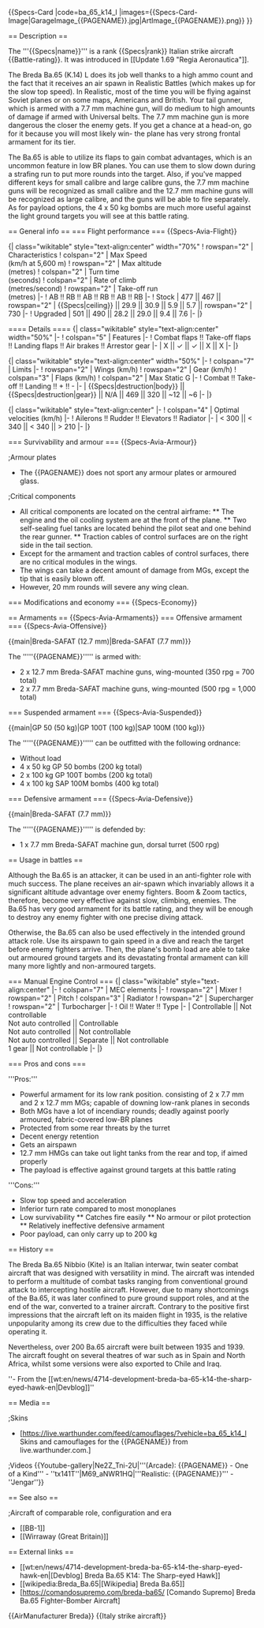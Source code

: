 {{Specs-Card
|code=ba_65_k14_l
|images={{Specs-Card-Image|GarageImage_{{PAGENAME}}.jpg|ArtImage_{{PAGENAME}}.png}}
}}

== Description ==
<!-- ''In the description, the first part should be about the history of and the creation and combat usage of the aircraft, as well as its key features. In the second part, tell the reader about the aircraft in the game. Insert a screenshot of the vehicle, so that if the novice player does not remember the vehicle by name, he will immediately understand what kind of vehicle the article is talking about.'' -->
The '''{{Specs|name}}''' is a rank {{Specs|rank}} Italian strike aircraft {{Battle-rating}}. It was introduced in [[Update 1.69 "Regia Aeronautica"]].

The Breda Ba.65 (K.14) L does its job well thanks to a high ammo count and the fact that it receives an air spawn in Realistic Battles (which makes up for the slow top speed). In Realistic, most of the time you will be flying against Soviet planes or on some maps, Americans and British. Your tail gunner, which is armed with a 7.7 mm machine gun, will do medium to high amounts of damage if armed with Universal belts. The 7.7 mm machine gun is more dangerous the closer the enemy gets. If you get a chance at a head-on, go for it because you will most likely win- the plane has very strong frontal armament for its tier.

The Ba.65 is able to utilize its flaps to gain combat advantages, which is an uncommon feature in low BR planes. You can use them to slow down during a strafing run to put more rounds into the target. Also, if you've mapped different keys for small calibre and large calibre guns, the 7.7 mm machine guns will be recognized as small calibre and the 12.7 mm machine guns will be recognized as large calibre, and the guns will be able to fire separately. As for payload options, the 4 x 50 kg bombs are much more useful against the light ground targets you will see at this battle rating.

== General info ==
=== Flight performance ===
{{Specs-Avia-Flight}}
<!-- ''Describe how the aircraft behaves in the air. Speed, manoeuvrability, acceleration and allowable loads - these are the most important characteristics of the vehicle.'' -->

{| class="wikitable" style="text-align:center" width="70%"
! rowspan="2" | Characteristics
! colspan="2" | Max Speed<br>(km/h at 5,600 m)
! rowspan="2" | Max altitude<br>(metres)
! colspan="2" | Turn time<br>(seconds)
! colspan="2" | Rate of climb<br>(metres/second)
! rowspan="2" | Take-off run<br>(metres)
|-
! AB !! RB !! AB !! RB !! AB !! RB
|-
! Stock
| 477 || 467 || rowspan="2" | {{Specs|ceiling}} || 29.9 || 30.9 || 5.9 || 5.7 || rowspan="2" | 730
|-
! Upgraded
| 501 || 490 || 28.2 || 29.0 || 9.4 || 7.6
|-
|}

==== Details ====
{| class="wikitable" style="text-align:center" width="50%"
|-
! colspan="5" | Features
|-
! Combat flaps !! Take-off flaps !! Landing flaps !! Air brakes !! Arrestor gear
|-
| X || ✓ || ✓ || X || X     <!-- ✓ -->
|-
|}

{| class="wikitable" style="text-align:center" width="50%"
|-
! colspan="7" | Limits
|-
! rowspan="2" | Wings (km/h)
! rowspan="2" | Gear (km/h)
! colspan="3" | Flaps (km/h)
! colspan="2" | Max Static G
|-
! Combat !! Take-off !! Landing !! + !! -
|-
| {{Specs|destruction|body}} || {{Specs|destruction|gear}} || N/A || 469 || 320 || ~12 || ~6
|-
|}

{| class="wikitable" style="text-align:center"
|-
! colspan="4" | Optimal velocities (km/h)
|-
! Ailerons !! Rudder !! Elevators !! Radiator
|-
| < 300 || < 340 || < 340 || > 210
|-
|}

=== Survivability and armour ===
{{Specs-Avia-Armour}}
<!-- ''Examine the survivability of the aircraft. Note how vulnerable the structure is and how secure the pilot is, whether the fuel tanks are armoured, etc. Describe the armour, if there is any, and also mention the vulnerability of other critical aircraft systems.'' -->

;Armour plates

* The {{PAGENAME}} does not sport any armour plates or armoured glass.

;Critical components

* All critical components are located on the central airframe:
** The engine and the oil cooling system are at the front of the plane.
** Two self-sealing fuel tanks are located behind the pilot seat and one behind the rear gunner.
** Traction cables of control surfaces are on the right side in the tail section.
* Except for the armament and traction cables of control surfaces, there are no critical modules in the wings.
* The wings can take a decent amount of damage from MGs, except the tip that is easily blown off.
* However, 20 mm rounds will severe any wing clean.

=== Modifications and economy ===
{{Specs-Economy}}

== Armaments ==
{{Specs-Avia-Armaments}}
=== Offensive armament ===
{{Specs-Avia-Offensive}}
<!-- ''Describe the offensive armament of the aircraft, if any. Describe how effective the cannons and machine guns are in a battle, and also what belts or drums are better to use. If there is no offensive weaponry, delete this subsection.'' -->
{{main|Breda-SAFAT (12.7 mm)|Breda-SAFAT (7.7 mm)}}

The '''''{{PAGENAME}}''''' is armed with:

* 2 x 12.7 mm Breda-SAFAT machine guns, wing-mounted (350 rpg = 700 total)
* 2 x 7.7 mm Breda-SAFAT machine guns, wing-mounted (500 rpg = 1,000 total)

=== Suspended armament ===
{{Specs-Avia-Suspended}}
<!-- ''Describe the aircraft's suspended armament: additional cannons under the wings, bombs, rockets and torpedoes. This section is especially important for bombers and attackers. If there is no suspended weaponry remove this subsection.'' -->
{{main|GP 50 (50 kg)|GP 100T (100 kg)|SAP 100M (100 kg)}}

The '''''{{PAGENAME}}''''' can be outfitted with the following ordnance:

* Without load
* 4 x 50 kg GP 50 bombs (200 kg total)
* 2 x 100 kg GP 100T bombs (200 kg total)
* 4 x 100 kg SAP 100M bombs (400 kg total)

=== Defensive armament ===
{{Specs-Avia-Defensive}}
<!-- ''Defensive armament with turret machine guns or cannons, crewed by gunners. Examine the number of gunners and what belts or drums are better to use. If defensive weaponry is not available, remove this subsection.'' -->
{{main|Breda-SAFAT (7.7 mm)}}

The '''''{{PAGENAME}}''''' is defended by:

* 1 x 7.7 mm Breda-SAFAT machine gun, dorsal turret (500 rpg)

== Usage in battles ==
<!-- ''Describe the tactics of playing in the aircraft, the features of using aircraft in a team and advice on tactics. Refrain from creating a "guide" - do not impose a single point of view, but instead, give the reader food for thought. Examine the most dangerous enemies and give recommendations on fighting them. If necessary, note the specifics of the game in different modes (AB, RB, SB).'' -->

Although the Ba.65 is an attacker, it can be used in an anti-fighter role with much success. The plane receives an air-spawn which invariably allows it a significant altitude advantage over enemy fighters. Boom & Zoom tactics, therefore, become very effective against slow, climbing, enemies. The Ba.65 has very good armament for its battle rating, and they will be enough to destroy any enemy fighter with one precise diving attack.

Otherwise, the Ba.65 can also be used effectively in the intended ground attack role. Use its airspawn to gain speed in a dive and reach the target before enemy fighters arrive. Then, the plane's bomb load are able to take out armoured ground targets and its devastating frontal armament can kill many more lightly and non-armoured targets.

=== Manual Engine Control ===
{| class="wikitable" style="text-align:center"
|-
! colspan="7" | MEC elements
|-
! rowspan="2" | Mixer
! rowspan="2" | Pitch
! colspan="3" | Radiator
! rowspan="2" | Supercharger
! rowspan="2" | Turbocharger
|-
! Oil !! Water !! Type
|-
| Controllable || Not controllable<br>Not auto controlled || Controllable<br>Not auto controlled || Not controllable<br>Not auto controlled || Separate || Not controllable<br>1 gear || Not controllable
|-
|}

=== Pros and cons ===
<!-- ''Summarise and briefly evaluate the vehicle in terms of its characteristics and combat effectiveness. Mark its pros and cons in the bulleted list. Try not to use more than 6 points for each of the characteristics. Avoid using categorical definitions such as "bad", "good" and the like - use substitutions with softer forms such as "inadequate" and "effective".'' -->

'''Pros:'''

* Powerful armament for its low rank position. consisting of 2 x 7.7 mm and 2 x 12.7 mm MGs; capable of downing low-rank planes in seconds
* Both MGs have a lot of incendiary rounds; deadly against poorly armoured, fabric-covered low-BR planes
* Protected from some rear threats by the turret
* Decent energy retention
* Gets an airspawn
* 12.7 mm HMGs can take out light tanks from the rear and top, if aimed properly
* The payload is effective against ground targets at this battle rating

'''Cons:'''

* Slow top speed and acceleration
* Inferior turn rate compared to most monoplanes
* Low survivability
** Catches fire easily
** No armour or pilot protection
** Relatively ineffective defensive armament
* Poor payload, can only carry up to 200 kg

== History ==
<!-- ''Describe the history of the creation and combat usage of the aircraft in more detail than in the introduction. If the historical reference turns out to be too long, take it to a separate article, taking a link to the article about the vehicle and adding a block "/History" (example: <nowiki>https://wiki.warthunder.com/(Vehicle-name)/History</nowiki>) and add a link to it here using the <code>main</code> template. Be sure to reference text and sources by using <code><nowiki><ref></ref></nowiki></code>, as well as adding them at the end of the article with <code><nowiki><references /></nowiki></code>. This section may also include the vehicle's dev blog entry (if applicable) and the in-game encyclopedia description (under <code><nowiki>=== In-game description ===</nowiki></code>, also if applicable).'' -->
The Breda Ba.65 Nibbio (Kite) is an Italian interwar, twin seater combat aircraft that was designed with versatility in mind. The aircraft was intended to perform a multitude of combat tasks ranging from conventional ground attack to intercepting hostile aircraft. However, due to many shortcomings of the Ba.65, it was later confined to pure ground support roles, and at the end of the war, converted to a trainer aircraft. Contrary to the positive first impressions that the aircraft left on its maiden flight in 1935, is the relative unpopularity among its crew due to the difficulties they faced while operating it.

Nevertheless, over 200 Ba.65 aircraft were built between 1935 and 1939. The aircraft fought on several theatres of war such as in Spain and North Africa, whilst some versions were also exported to Chile and Iraq.

''- From the [[wt:en/news/4714-development-breda-ba-65-k14-the-sharp-eyed-hawk-en|Devblog]]''

== Media ==
<!-- ''Excellent additions to the article would be video guides, screenshots from the game, and photos.'' -->

;Skins

* [https://live.warthunder.com/feed/camouflages/?vehicle=ba_65_k14_l Skins and camouflages for the {{PAGENAME}} from live.warthunder.com.]

;Videos
{{Youtube-gallery|Ne2Z_Tni-2U|'''(Arcade): {{PAGENAME}} - One of a Kind''' - ''tx141T''|M69_aNWR1HQ|'''Realistic: {{PAGENAME}}''' - ''Jengar''}}

== See also ==
<!-- ''Links to the articles on the War Thunder Wiki that you think will be useful for the reader, for example:''
* ''reference to the series of the aircraft;''
* ''links to approximate analogues of other nations and research trees.'' -->

;Aircraft of comparable role, configuration and era

* [[BB-1]]
* [[Wirraway (Great Britain)]]

== External links ==
<!-- ''Paste links to sources and external resources, such as:''
* ''topic on the official game forum;''
* ''other literature.'' -->

* [[wt:en/news/4714-development-breda-ba-65-k14-the-sharp-eyed-hawk-en|[Devblog] Breda Ba.65 K14: The Sharp-eyed Hawk]]
* [[wikipedia:Breda_Ba.65|[Wikipedia] Breda Ba.65]]
* [https://comandosupremo.com/breda-ba65/ <nowiki>[Comando Supremo]</nowiki> Breda Ba.65 Fighter-Bomber Aircraft]

{{AirManufacturer Breda}}
{{Italy strike aircraft}}